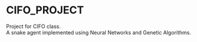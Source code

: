 # CIFO_PROJECT
Project for CIFO class.<br>
A snake agent implemented using Neural Networks and Genetic Algorithms.

